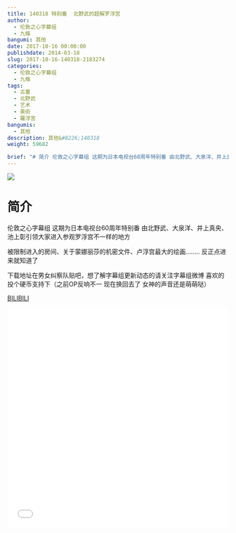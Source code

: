 ```yaml
---
title: 140318 特别番  北野武的超解罗浮宫
author: 
  - 伦敦之心字幕组
  - 九條
bangumi: 其他
date: 2017-10-16 00:00:00
publishdate: 2014-03-18
slug: 2017-10-16-140318-2183274
categories: 
  - 伦敦之心字幕组
  - 九條
tags: 
  - 古董
  - 北野武
  - 艺术
  - 美術
  - 羅浮宮
bangumis: 
  - 其他
description: 其他&#8226;140318
weight: 59682

brief: "# 简介 伦敦之心字幕组 这期为日本电视台60周年特别番 由北野武、大泉洋、井上真央、池上彰引领大家进入参观罗浮宫不一样的地方 被限制进入的房间、关于蒙娜丽莎的机密文件、卢浮宫最大的绘画........ 反正点进来就知道了 下载地址在男女纠察队贴吧，想了解字幕组更新动态的请关注字幕组微博 喜欢的投个硬币支持下（之前OP反响不一 现在换回去了 女神的声音还是萌萌哒）"
---
```


![](https://i.imgur.com/gNIA7jx.jpg)

# 简介  
伦敦之心字幕组 这期为日本电视台60周年特别番 由北野武、大泉洋、井上真央、池上彰引领大家进入参观罗浮宫不一样的地方 


被限制进入的房间、关于蒙娜丽莎的机密文件、卢浮宫最大的绘画........ 反正点进来就知道了


下载地址在男女纠察队贴吧，想了解字幕组更新动态的请关注字幕组微博 喜欢的投个硬币支持下（之前OP反响不一 现在换回去了 女神的声音还是萌萌哒）

  [BILIBILI](https://www.bilibili.com/video/av2183274/)


<div class="vcontainer">  <iframe class='video' src="//www.bilibili.com/blackboard/player.html?aid=2183274" width="100%" height="500" frameborder="0" allowfullscreen="allowfullscreen"></iframe></div>
